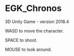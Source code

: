 # EGK_Chronos
3D Unity Game - version 2018.4
<p> WASD to move the character. </p>
<p> SPACE to shoot.</p>
<p> MOUSE to look around.</p>
